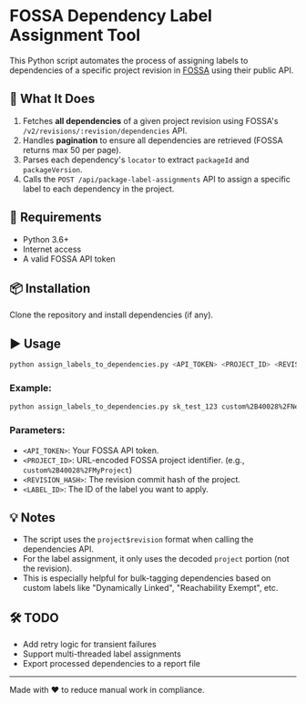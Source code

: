 # FOSSA Dependency Label Assignment Tool

This Python script automates the process of assigning labels to dependencies of a specific project revision in [FOSSA](https://fossa.com) using their public API.

## 🔧 What It Does

1. Fetches **all dependencies** of a given project revision using FOSSA's `/v2/revisions/:revision/dependencies` API.
2. Handles **pagination** to ensure all dependencies are retrieved (FOSSA returns max 50 per page).
3. Parses each dependency's `locator` to extract `packageId` and `packageVersion`.
4. Calls the `POST /api/package-label-assignments` API to assign a specific label to each dependency in the project.

## 🧪 Requirements

- Python 3.6+
- Internet access
- A valid FOSSA API token

## 📦 Installation

Clone the repository and install dependencies (if any).

## ▶️ Usage

```bash
python assign_labels_to_dependencies.py <API_TOKEN> <PROJECT_ID> <REVISION_HASH> <LABEL_ID>
```

### Example:

```bash
python assign_labels_to_dependencies.py sk_test_123 custom%2B40028%2FNewJavaReachability 64766b3fe... 100
```

### Parameters:

- `<API_TOKEN>`: Your FOSSA API token.
- `<PROJECT_ID>`: URL-encoded FOSSA project identifier. (e.g., `custom%2B40028%2FMyProject`)
- `<REVISION_HASH>`: The revision commit hash of the project.
- `<LABEL_ID>`: The ID of the label you want to apply.

## 💡 Notes

- The script uses the `project$revision` format when calling the dependencies API.
- For the label assignment, it only uses the decoded `project` portion (not the revision).
- This is especially helpful for bulk-tagging dependencies based on custom labels like "Dynamically Linked", "Reachability Exempt", etc.

## 🛠️ TODO

- Add retry logic for transient failures
- Support multi-threaded label assignments
- Export processed dependencies to a report file

---

Made with ❤️ to reduce manual work in compliance.
